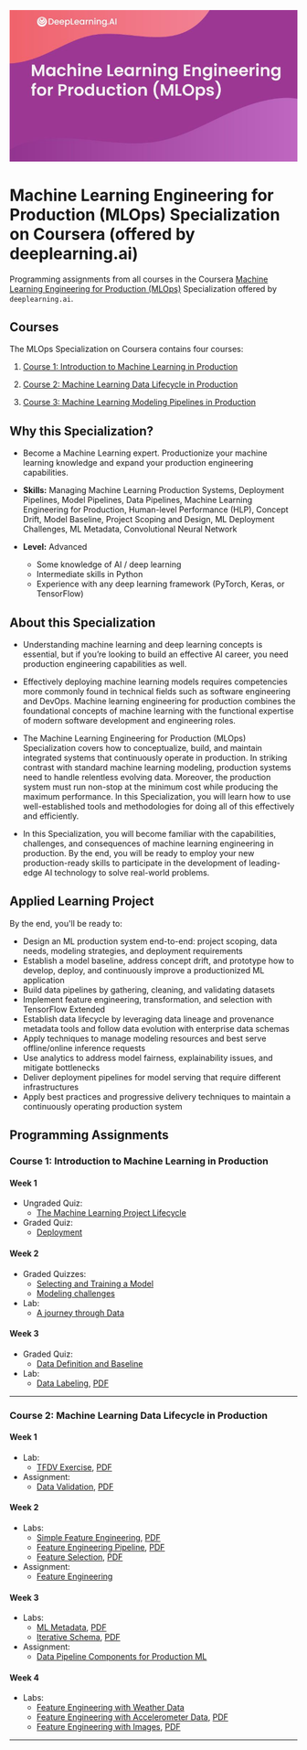 ![](MLOPS-banner.jpeg)

# Machine Learning Engineering for Production (MLOps) Specialization on Coursera (offered by deeplearning.ai)

Programming assignments from all courses in the Coursera [Machine Learning Engineering for Production (MLOps)](https://www.deeplearning.ai/generative-adversarial-networks-specialization/) Specialization offered by `deeplearning.ai`.

## Courses

The MLOps Specialization on Coursera contains four courses:

1. [Course 1: Introduction to Machine Learning in Production](https://www.coursera.org/learn/introduction-to-machine-learning-in-production?specialization=machine-learning-engineering-for-production-mlops)

1. [Course 2: Machine Learning Data Lifecycle in Production](https://www.coursera.org/learn/machine-learning-data-lifecycle-in-production?specialization=machine-learning-engineering-for-production-mlops)

1. [Course 3: Machine Learning Modeling Pipelines in Production](https://www.coursera.org/learn/machine-learning-modeling-pipelines-in-production?specialization=machine-learning-engineering-for-production-mlops)

## Why this Specialization? 

- Become a Machine Learning expert. Productionize your machine learning knowledge and expand your production engineering capabilities.

- **Skills:** Managing Machine Learning Production Systems, Deployment Pipelines, Model Pipelines, Data Pipelines, Machine Learning Engineering for Production, Human-level Performance (HLP), Concept Drift, Model Baseline, Project Scoping and Design, ML Deployment Challenges, ML Metadata, Convolutional Neural Network

- **Level:** Advanced
	- Some knowledge of AI / deep learning
	- Intermediate skills in Python
	- Experience with any deep learning framework (PyTorch, Keras, or TensorFlow)

## About this Specialization

- Understanding machine learning and deep learning concepts is essential, but if you’re looking to build an effective AI career, you need production engineering capabilities as well. 

- Effectively deploying machine learning models requires competencies more commonly found in technical fields such as software engineering and DevOps. Machine learning engineering for production combines the foundational concepts of machine learning with the functional expertise of modern software development and engineering roles. 

- The Machine Learning Engineering for Production (MLOps) Specialization covers how to conceptualize, build, and maintain integrated systems that continuously operate in production. In striking contrast with standard machine learning modeling, production systems need to handle relentless evolving data. Moreover, the production system must run non-stop at the minimum cost while producing the maximum performance. In this Specialization, you will learn how to use well-established tools and methodologies for doing all of this effectively and efficiently.

- In this Specialization, you will become familiar with the capabilities, challenges, and consequences of machine learning engineering in production. By the end, you will be ready to employ your new production-ready skills to participate in the development of leading-edge AI technology to solve real-world problems.

## Applied Learning Project

By the end, you'll be ready to:
- Design an ML production system end-to-end: project scoping, data needs, modeling strategies, and deployment requirements
- Establish a model baseline, address concept drift, and prototype how to develop, deploy, and continuously improve a productionized ML application
- Build data pipelines by gathering, cleaning, and validating datasets
- Implement feature engineering, transformation, and selection with TensorFlow Extended
- Establish data lifecycle by leveraging data lineage and provenance metadata tools and follow data evolution with enterprise data schemas
- Apply techniques to manage modeling resources and best serve offline/online inference requests
- Use analytics to address model fairness, explainability issues, and mitigate bottlenecks
- Deliver deployment pipelines for model serving that require different infrastructures
- Apply best practices and progressive delivery techniques to maintain a continuously operating production system

## Programming Assignments

### Course 1: Introduction to Machine Learning in Production

#### Week 1

- Ungraded Quiz:
	- [The Machine Learning Project Lifecycle](https://nbviewer.jupyter.org/github/amanchadha/coursera-machine-learning-engineering-for-prod-mlops-specialization/blob/main/C1%20-%20Introduction%20to%20Machine%20Learning%20in%20Production/Week%201/Q1%20-%20The%20Machine%20Learning%20Project%20Lifecycle.txt)
- Graded Quiz:
	- [Deployment](https://nbviewer.jupyter.org/github/amanchadha/coursera-machine-learning-engineering-for-prod-mlops-specialization/blob/main/C1%20-%20Introduction%20to%20Machine%20Learning%20in%20Production/Week%201/Q2%20-%20Deployment.txt)

#### Week 2

- Graded Quizzes:
	- [Selecting and Training a Model](https://nbviewer.jupyter.org/github/amanchadha/coursera-machine-learning-engineering-for-prod-mlops-specialization/blob/main/C1%20-%20Introduction%20to%20Machine%20Learning%20in%20Production/Week%202/Q1%20-%20Selecting%20and%20Training%20a%20Model.txt)
	- [Modeling challenges](https://nbviewer.jupyter.org/github/amanchadha/coursera-machine-learning-engineering-for-prod-mlops-specialization/blob/main/C1%20-%20Introduction%20to%20Machine%20Learning%20in%20Production/Week%202/Q2%20-%20Modeling%20challenges.txt)
- Lab:
	- [A journey through Data](https://nbviewer.jupyter.org/github/amanchadha/coursera-machine-learning-engineering-for-prod-mlops-specialization/blob/main/C1%20-%20Introduction%20to%20Machine%20Learning%20in%20Production/Week%202/C1W2_Ungraded_Lab_Birds_Cats_Dogs.ipynb)

#### Week 3

- Graded Quiz:
	- [Data Definition and Baseline](https://nbviewer.jupyter.org/github/amanchadha/coursera-machine-learning-engineering-for-prod-mlops-specialization/blob/main/C1%20-%20Introduction%20to%20Machine%20Learning%20in%20Production/Week%203/Q1%20-%20Data%20Definition%20and%20Baseline.txt)
- Lab:
	- [Data Labeling](https://nbviewer.jupyter.org/github/amanchadha/coursera-machine-learning-engineering-for-prod-mlops-specialization/blob/main/C1%20-%20Introduction%20to%20Machine%20Learning%20in%20Production/Week%203/C1W3_Data_Labeling_Ungraded_Lab.ipynb), [PDF](https://nbviewer.jupyter.org/github/amanchadha/coursera-machine-learning-engineering-for-prod-mlops-specialization/blob/main/C1%20-%20Introduction%20to%20Machine%20Learning%20in%20Production/Week%203/C1W3_Data_Labeling_Ungraded_Lab.pdf)

---

### Course 2: Machine Learning Data Lifecycle in Production

#### Week 1

- Lab:
	- [TFDV Exercise](https://nbviewer.jupyter.org/github/amanchadha/coursera-machine-learning-engineering-for-prod-mlops-specialization/blob/main/C2%20-%20Machine%20Learning%20Data%20Lifecycle%20in%20Production/Week%201/C2_W1_Lab_1_TFDV_Exercise.ipynb), [PDF](https://nbviewer.jupyter.org/github/amanchadha/coursera-machine-learning-engineering-for-prod-mlops-specialization/blob/main/C2%20-%20Machine%20Learning%20Data%20Lifecycle%20in%20Production/Week%201/C2_W1_Lab_1_TFDV_Exercise.pdf)
- Assignment:
	- [Data Validation](https://nbviewer.jupyter.org/github/amanchadha/coursera-machine-learning-engineering-for-prod-mlops-specialization/blob/main/C2%20-%20Machine%20Learning%20Data%20Lifecycle%20in%20Production/Week%201/C2W1_Assignment.ipynb), [PDF](https://nbviewer.jupyter.org/github/amanchadha/coursera-machine-learning-engineering-for-prod-mlops-specialization/blob/main/C2%20-%20Machine%20Learning%20Data%20Lifecycle%20in%20Production/Week%201/C2W1_Assignment.pdf)

#### Week 2

- Labs:
	- [Simple Feature Engineering](https://nbviewer.jupyter.org/github/amanchadha/coursera-machine-learning-engineering-for-prod-mlops-specialization/blob/main/C2%20-%20Machine%20Learning%20Data%20Lifecycle%20in%20Production/Week%202/C2_W2_Lab_1_Simple_Feature_Engineering.ipynb), [PDF](https://nbviewer.jupyter.org/github/amanchadha/coursera-machine-learning-engineering-for-prod-mlops-specialization/blob/main/C2%20-%20Machine%20Learning%20Data%20Lifecycle%20in%20Production/Week%202/C2_W2_Lab_1_Simple_Feature_Engineering.pdf)
	- [Feature Engineering Pipeline](https://nbviewer.jupyter.org/github/amanchadha/coursera-machine-learning-engineering-for-prod-mlops-specialization/blob/main/C2%20-%20Machine%20Learning%20Data%20Lifecycle%20in%20Production/Week%202/C2_W2_Lab_2_Feature_Engineering_Pipeline.ipynb), [PDF](https://nbviewer.jupyter.org/github/amanchadha/coursera-machine-learning-engineering-for-prod-mlops-specialization/blob/main/C2%20-%20Machine%20Learning%20Data%20Lifecycle%20in%20Production/Week%202/C2_W2_Lab_1_Feature_Engineering_Pipeline.pdf)
	- [Feature Selection](https://nbviewer.jupyter.org/github/amanchadha/coursera-machine-learning-engineering-for-prod-mlops-specialization/blob/main/C2%20-%20Machine%20Learning%20Data%20Lifecycle%20in%20Production/Week%202/C2_W2_Lab_3_Feature_Selection.ipynb), [PDF](https://nbviewer.jupyter.org/github/amanchadha/coursera-machine-learning-engineering-for-prod-mlops-specialization/blob/main/C2%20-%20Machine%20Learning%20Data%20Lifecycle%20in%20Production/Week%202/C2_W2_Lab_3_Feature_Selection.pdf)
- Assignment:
	- [Feature Engineering](https://nbviewer.jupyter.org/github/amanchadha/coursera-machine-learning-engineering-for-prod-mlops-specialization/blob/main/C2%20-%20Machine%20Learning%20Data%20Lifecycle%20in%20Production/Week%202/C2W2_Assignment.ipynb)	

#### Week 3

- Labs:
	- [ML Metadata](https://nbviewer.jupyter.org/github/amanchadha/coursera-machine-learning-engineering-for-prod-mlops-specialization/blob/main/C2%20-%20Machine%20Learning%20Data%20Lifecycle%20in%20Production/Week%203/C2_W3_Lab_1_MLMetadata.ipynb), [PDF](https://nbviewer.jupyter.org/github/amanchadha/coursera-machine-learning-engineering-for-prod-mlops-specialization/blob/main/C2%20-%20Machine%20Learning%20Data%20Lifecycle%20in%20Production/Week%203/C2_W3_Lab_1_MLMetadata.pdf)
	- [Iterative Schema](https://nbviewer.jupyter.org/github/amanchadha/coursera-machine-learning-engineering-for-prod-mlops-specialization/blob/main/C2%20-%20Machine%20Learning%20Data%20Lifecycle%20in%20Production/Week%203/C2_W3_Lab_2_IterativeSchema.ipynb), [PDF](https://nbviewer.jupyter.org/github/amanchadha/coursera-machine-learning-engineering-for-prod-mlops-specialization/blob/main/C2%20-%20Machine%20Learning%20Data%20Lifecycle%20in%20Production/Week%203/C2_W3_Lab_2_IterativeSchema.pdf)
- Assignment:
	- [Data Pipeline Components for Production ML](https://nbviewer.jupyter.org/github/amanchadha/coursera-machine-learning-engineering-for-prod-mlops-specialization/blob/main/C2%20-%20Machine%20Learning%20Data%20Lifecycle%20in%20Production/Week%203/C2W3_Assignment.ipynb)	

#### Week 4

- Labs:
	- [Feature Engineering with Weather Data](https://nbviewer.jupyter.org/github/amanchadha/coursera-machine-learning-engineering-for-prod-mlops-specialization/blob/main/C2%20-%20Machine%20Learning%20Data%20Lifecycle%20in%20Production/Week%204/C2_W4_Lab_1_WeatherData.ipynb)
	- [Feature Engineering with Accelerometer Data](https://nbviewer.jupyter.org/github/amanchadha/coursera-machine-learning-engineering-for-prod-mlops-specialization/blob/main/C2%20-%20Machine%20Learning%20Data%20Lifecycle%20in%20Production/Week%204/C2_W4_Lab_2_Signals.ipynb), [PDF](https://nbviewer.jupyter.org/github/amanchadha/coursera-machine-learning-engineering-for-prod-mlops-specialization/blob/main/C2%20-%20Machine%20Learning%20Data%20Lifecycle%20in%20Production/Week%204/C2_W4_Lab_2_Signals.pdf)
	- [Feature Engineering with Images](https://nbviewer.jupyter.org/github/amanchadha/coursera-machine-learning-engineering-for-prod-mlops-specialization/blob/main/C2%20-%20Machine%20Learning%20Data%20Lifecycle%20in%20Production/Week%204/C2_W4_Lab_3_Images.ipynb), [PDF](https://nbviewer.jupyter.org/github/amanchadha/coursera-machine-learning-engineering-for-prod-mlops-specialization/blob/main/C2%20-%20Machine%20Learning%20Data%20Lifecycle%20in%20Production/Week%204/C2_W4_Lab_3_Images.pdf)

---